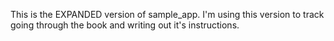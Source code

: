 This is the EXPANDED version of sample_app.
  I'm using this version to track going through the book and writing out it's instructions.
